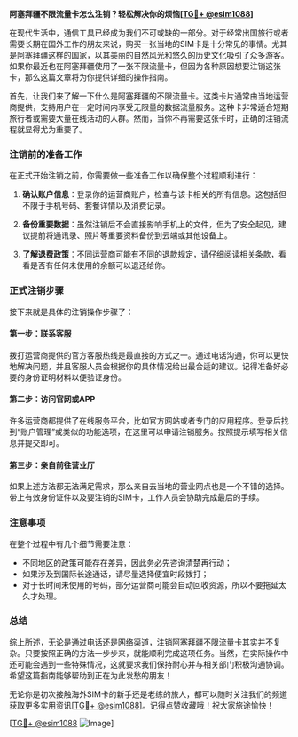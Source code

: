 **阿塞拜疆不限流量卡怎么注销？轻松解决你的烦恼[[TG💪+ @esim1088](https://t.me/s/esim1088)]**

在现代生活中，通信工具已经成为我们不可或缺的一部分。对于经常出国旅行或者需要长期在国外工作的朋友来说，购买一张当地的SIM卡是十分常见的事情。尤其是阿塞拜疆这样的国家，以其美丽的自然风光和悠久的历史文化吸引了众多游客。如果你最近也在阿塞拜疆使用了一张不限流量卡，但因为各种原因想要注销这张卡，那么这篇文章将为你提供详细的操作指南。

首先，让我们来了解一下什么是阿塞拜疆的不限流量卡。这类卡片通常由当地运营商提供，支持用户在一定时间内享受无限量的数据流量服务。这种卡非常适合短期旅行者或需要大量在线活动的人群。然而，当你不再需要这张卡时，正确的注销流程就显得尤为重要了。

### 注销前的准备工作

在正式开始注销之前，你需要做一些准备工作以确保整个过程顺利进行：

1. **确认账户信息**：登录你的运营商账户，检查与该卡相关的所有信息。这包括但不限于手机号码、套餐详情以及消费记录。
   
2. **备份重要数据**：虽然注销后不会直接影响手机上的文件，但为了安全起见，建议提前将通讯录、照片等重要资料备份到云端或其他设备上。

3. **了解退费政策**：不同运营商可能有不同的退款规定，请仔细阅读相关条款，看看是否有任何未使用的余额可以退还给你。

### 正式注销步骤

接下来就是具体的注销操作步骤了：

#### 第一步：联系客服
拨打运营商提供的官方客服热线是最直接的方式之一。通过电话沟通，你可以更快地解决问题，并且客服人员会根据你的具体情况给出最合适的建议。记得准备好必要的身份证明材料以便验证身份。

#### 第二步：访问官网或APP
许多运营商都提供了在线服务平台，比如官方网站或者专门的应用程序。登录后找到“账户管理”或类似的功能选项，在这里可以申请注销服务。按照提示填写相关信息并提交即可。

#### 第三步：亲自前往营业厅
如果上述方法都无法满足需求，那么亲自去当地的营业网点也是一个不错的选择。带上有效身份证件以及要注销的SIM卡，工作人员会协助完成最后的手续。

### 注意事项

在整个过程中有几个细节需要注意：

- 不同地区的政策可能存在差异，因此务必先咨询清楚再行动；
- 如果涉及到国际长途通话，请尽量选择便宜时段拨打；
- 对于长时间未使用的号码，部分运营商可能会自动回收资源，所以不要拖延太久才处理。

### 总结

综上所述，无论是通过电话还是网络渠道，注销阿塞拜疆不限流量卡其实并不复杂。只要按照正确的方法一步步来，就能顺利完成这项任务。当然，在实际操作中还可能会遇到一些特殊情况，这就要求我们保持耐心并与相关部门积极沟通协调。希望这篇指南能够帮助到正在为此发愁的朋友！

无论你是初次接触海外SIM卡的新手还是老练的旅人，都可以随时关注我们的频道获取更多实用资讯[[TG💪+ @esim1088](https://t.me/s/esim1088)]。记得点赞收藏哦！祝大家旅途愉快！

[[TG💪+ @esim1088](https://t.me/s/esim1088) ![Image](https://i.postimg.cc/4NQfJmqS/Snipaste-2025-05-13-00-14-12.png)]